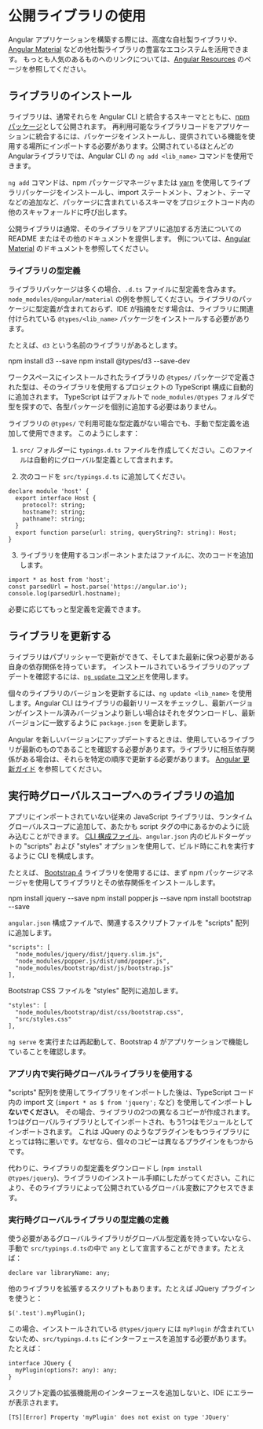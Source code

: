 # 公開ライブラリの使用

Angular アプリケーションを構築する際には、高度な自社製ライブラリや、[Angular Material](https://material.angular.io/) などの他社製ライブラリの豊富なエコシステムを活用できます。
もっとも人気のあるものへのリンクについては、[Angular Resources](https://angular.io/resources) のページを参照してください。

## ライブラリのインストール

ライブラリは、通常それらを Angular CLI と統合するスキーマとともに、[npm パッケージ](guide/npm-packages)として公開されます。
再利用可能なライブラリコードをアプリケーションに統合するには、パッケージをインストールし、提供されている機能を使用する場所にインポートする必要があります。公開されているほとんどのAngularライブラリでは、Angular CLI の `ng add <lib_name>` コマンドを使用できます。

`ng add` コマンドは、npm パッケージマネージャまたは [yarn](https://yarnpkg.com/) を使用してライブラリパッケージをインストールし、import ステートメント、フォント、テーマなどの追加など、パッケージに含まれているスキーマをプロジェクトコード内の他のスキャフォールドに呼び出します。

公開ライブラリは通常、そのライブラリをアプリに追加する方法についての README またはその他のドキュメントを提供します。
例については、[Angular Material](https://material.angular.io/) のドキュメントを参照してください。

### ライブラリの型定義

ライブラリパッケージは多くの場合、`.d.ts` ファイルに型定義を含みます。`node_modules/@angular/material` の例を参照してください。ライブラリのパッケージに型定義が含まれておらず、IDE が指摘をだす場合は、ライブラリに関連付けられている `@types/<lib_name>` パッケージをインストールする必要があります。

たとえば、`d3` という名前のライブラリがあるとします。

<code-example format="." language="bash">
npm install d3 --save
npm install @types/d3 --save-dev
</code-example>

ワークスペースにインストールされたライブラリの `@types/` パッケージで定義された型は、そのライブラリを使用するプロジェクトの TypeScript 構成に自動的に追加されます。
TypeScript はデフォルトで `node_modules/@types` フォルダで型を探すので、各型パッケージを個別に追加する必要はありません。

ライブラリの `@types/` で利用可能な型定義がない場合でも、手動で型定義を追加して使用できます。
このようにします：

1. `src/` フォルダーに `typings.d.ts` ファイルを作成してください。このファイルは自動的にグローバル型定義として含まれます。

2. 次のコードを `src/typings.d.ts` に追加してください。

```
declare module 'host' {
  export interface Host {
    protocol?: string;
    hostname?: string;
    pathname?: string;
  }
  export function parse(url: string, queryString?: string): Host;
}
```

3. ライブラリを使用するコンポーネントまたはファイルに、次のコードを追加します。

```
import * as host from 'host';
const parsedUrl = host.parse('https://angular.io');
console.log(parsedUrl.hostname);
```

必要に応じてもっと型定義を定義できます。

## ライブラリを更新する

ライブラリはパブリッシャーで更新ができて、そしてまた最新に保つ必要がある自身の依存関係を持っています。
インストールされているライブラリのアップデートを確認するには、[`ng update` コマンド](cli/update)を使用します。

個々のライブラリのバージョンを更新するには、`ng update <lib_name>` を使用します。Angular CLI はライブラリの最新リリースをチェックし、最新バージョンがインストール済みバージョンより新しい場合はそれをダウンロードし、最新バージョンに一致するように `package.json` を更新します。

Angular を新しいバージョンにアップデートするときは、使用しているライブラリが最新のものであることを確認する必要があります。ライブラリに相互依存関係がある場合は、それらを特定の順序で更新する必要があります。
[Angular 更新ガイド](https://update.angular.io/) を参照してください。

## 実行時グローバルスコープへのライブラリの追加

アプリにインポートされていない従来の JavaScript ライブラリは、ランタイムグローバルスコープに追加して、あたかも script タグの中にあるかのように読み込むことができます。
[CLI 構成ファイル](guide/workspace-config)、`angular.json` 内のビルドターゲットの "scripts" および "styles" オプションを使用して、ビルド時にこれを実行するように CLI を構成します。

たとえば、 [Bootstrap 4](https://getbootstrap.com/docs/4.0/getting-started/introduction/) ライブラリを使用するには、まず npm パッケージマネージャを使用してライブラリとその依存関係をインストールします。

<code-example format="." language="bash">
npm install jquery --save
npm install popper.js --save
npm install bootstrap --save
</code-example>

`angular.json` 構成ファイルで、関連するスクリプトファイルを "scripts" 配列に追加します。

```
"scripts": [
  "node_modules/jquery/dist/jquery.slim.js",
  "node_modules/popper.js/dist/umd/popper.js",
  "node_modules/bootstrap/dist/js/bootstrap.js"
],
```

Bootstrap CSS ファイルを "styles" 配列に追加します。

```
"styles": [
  "node_modules/bootstrap/dist/css/bootstrap.css",
  "src/styles.css"
],
```

`ng serve` を実行または再起動して、Bootstrap 4 がアプリケーションで機能していることを確認します。

### アプリ内で実行時グローバルライブラリを使用する

"scripts" 配列を使用してライブラリをインポートした後は、TypeScript コード内の import 文 (`import * as $ from 'jquery';` など) を使用してインポート**しないでください**。
その場合、ライブラリの2つの異なるコピーが作成されます。1つはグローバルライブラリとしてインポートされ、もう1つはモジュールとしてインポートされます。
これは JQuery のようなプラグインをもつライブラリにとっては特に悪いです。なぜなら、個々のコピーは異なるプラグインをもつからです。

代わりに、ライブラリの型定義をダウンロードし (`npm install @types/jquery`)、ライブラリのインストール手順にしたがってください。これにより、そのライブラリによって公開されているグローバル変数にアクセスできます。

### 実行時グローバルライブラリの型定義の定義

使う必要があるグローバルライブラリがグローバル型定義を持っていないなら、手動で `src/typings.d.ts`の中で `any` として宣言することができます。たとえば：

```
declare var libraryName: any;
```

他のライブラリを拡張するスクリプトもあります。たとえば JQuery プラグインを使うと：

```
$('.test').myPlugin();
```

この場合、インストールされている `@types/jquery` には `myPlugin` が含まれていないため、`src/typings.d.ts` にインターフェースを追加する必要があります。たとえば：

```
interface JQuery {
  myPlugin(options?: any): any;
}
```

スクリプト定義の拡張機能用のインターフェースを追加しないと、IDE にエラーが表示されます。

```
[TS][Error] Property 'myPlugin' does not exist on type 'JQuery'
```
